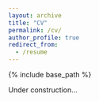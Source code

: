 ```yaml
---
layout: archive
title: "CV"
permalink: /cv/
author_profile: true
redirect_from:
  - /resume
---
```


{% include base_path %}

Under construction...
